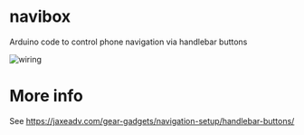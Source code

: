 # navibox
Arduino code to control phone navigation via handlebar buttons

![wiring](https://raw.githubusercontent.com/joostbijl/navibox/main/navicontrol%20wiring.png)

# More info
See https://jaxeadv.com/gear-gadgets/navigation-setup/handlebar-buttons/
